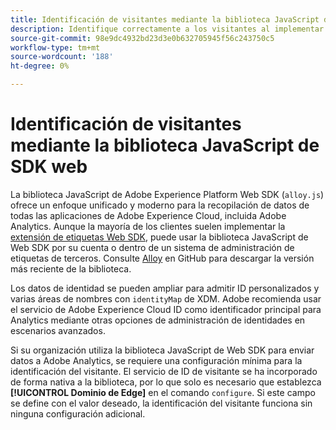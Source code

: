 ```yaml
---
title: Identificación de visitantes mediante la biblioteca JavaScript de SDK web
description: Identifique correctamente a los visitantes al implementar la biblioteca JavaScript de Web SDK.
source-git-commit: 98e9dc4932bd23d3e0b632705945f56c243750c5
workflow-type: tm+mt
source-wordcount: '188'
ht-degree: 0%

---
```


# Identificación de visitantes mediante la biblioteca JavaScript de SDK web

La biblioteca JavaScript de Adobe Experience Platform Web SDK (`alloy.js`) ofrece un enfoque unificado y moderno para la recopilación de datos de todas las aplicaciones de Adobe Experience Cloud, incluida Adobe Analytics. Aunque la mayoría de los clientes suelen implementar la [extensión de etiquetas Web SDK](web-sdk-extension.md), puede usar la biblioteca JavaScript de Web SDK por su cuenta o dentro de un sistema de administración de etiquetas de terceros. Consulte [Alloy](https://github.com/adobe/alloy) en GitHub para descargar la versión más reciente de la biblioteca.

Los datos de identidad se pueden ampliar para admitir ID personalizados y varias áreas de nombres con `identityMap` de XDM. Adobe recomienda usar el servicio de Adobe Experience Cloud ID como identificador principal para Analytics mediante otras opciones de administración de identidades en escenarios avanzados.

Si su organización utiliza la biblioteca JavaScript de Web SDK para enviar datos a Adobe Analytics, se requiere una configuración mínima para la identificación del visitante. El servicio de ID de visitante se ha incorporado de forma nativa a la biblioteca, por lo que solo es necesario que establezca **[!UICONTROL Dominio de Edge]** en el comando `configure`. Si este campo se define con el valor deseado, la identificación del visitante funciona sin ninguna configuración adicional.
